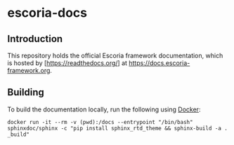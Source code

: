 # escoria-docs

## Introduction

This repository holds the official Escoria framework documentation, which is hosted by [https://readthedocs.org/] at https://docs.escoria-framework.org.

## Building

To build the documentation locally, run the following using [Docker](https://docker.com):

    docker run -it --rm -v (pwd):/docs --entrypoint "/bin/bash" sphinxdoc/sphinx -c "pip install sphinx_rtd_theme && sphinx-build -a . _build"
